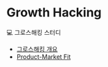 # Growth Hacking
💻 그로스해킹 스터디

- [그로스해킹 개요](https://github.com/data-say/growth-hacking/blob/main/%EA%B7%B8%EB%A1%9C%EC%8A%A4%ED%95%B4%ED%82%B9%EC%9D%B4%EB%9E%80.md)
- [Product-Market Fit]()
